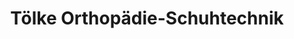 ---
title: "Tölke Orthopädie-Schuhtechnik"
url: /schloss-holte-stukenbrock/toelke-orthopaedie-schuhtechnik/
shop: Schuhe
---